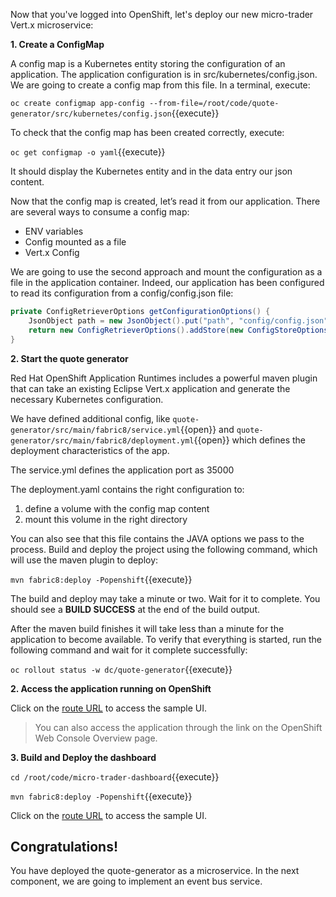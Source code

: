 Now that you've logged into OpenShift, let's deploy our new micro-trader Vert.x microservice:

**1. Create a ConfigMap**

A config map is a Kubernetes entity storing the configuration of an application. The application configuration is in src/kubernetes/config.json. We are going to create a config map from this file. In a terminal, execute:

``oc create configmap app-config --from-file=/root/code/quote-generator/src/kubernetes/config.json``{{execute}}

To check that the config map has been created correctly, execute:

``oc get configmap -o yaml``{{execute}}

It should display the Kubernetes entity and in the data entry our json content.

Now that the config map is created, let’s read it from our application. There are several ways to consume a config map:

* ENV variables
* Config mounted as a file
* Vert.x Config

We are going to use the second approach and mount the configuration as a file in the application container. Indeed, our application has been configured to read its configuration from a config/config.json file:

```java
private ConfigRetrieverOptions getConfigurationOptions() {
    JsonObject path = new JsonObject().put("path", "config/config.json");
    return new ConfigRetrieverOptions().addStore(new ConfigStoreOptions().setType("file").setConfig(path));
}
```

**2. Start the quote generator**

Red Hat OpenShift Application Runtimes includes a powerful maven plugin that can take an
existing Eclipse Vert.x application and generate the necessary Kubernetes configuration.

We have defined additional config, like ``quote-generator/src/main/fabric8/service.yml``{{open}} and ``quote-generator/src/main/fabric8/deployment.yml``{{open}} which defines
the deployment characteristics of the app.

The service.yml defines the application port as 35000

The deployment.yaml contains the right configuration to:
1. define a volume with the config map content
2. mount this volume in the right directory

You can also see that this file contains the JAVA options we pass to the process.
Build and deploy the project using the following command, which will use the maven plugin to deploy:

`mvn fabric8:deploy -Popenshift`{{execute}}

The build and deploy may take a minute or two. Wait for it to complete. You should see a **BUILD SUCCESS** at the
end of the build output.

After the maven build finishes it will take less than a minute for the application to become available.
To verify that everything is started, run the following command and wait for it complete successfully:

`oc rollout status -w dc/quote-generator`{{execute}}

**2. Access the application running on OpenShift**

 Click on the
[route URL](http://quote-generator-vertx-micro-trader.[[HOST_SUBDOMAIN]]-80-[[KATACODA_HOST]].environments.katacoda.com)
to access the sample UI.

> You can also access the application through the link on the OpenShift Web Console Overview page.

**3. Build and Deploy the dashboard**

`cd /root/code/micro-trader-dashboard`{{execute}}

`mvn fabric8:deploy -Popenshift`{{execute}}

Click on the
[route URL](http://trader-dashboard-vertx-micro-trader.[[HOST_SUBDOMAIN]]-80-[[KATACODA_HOST]].environments.katacoda.com/admin)
to access the sample UI.

## Congratulations!

You have deployed the quote-generator as a microservice. In the next component, we are going to implement an event bus service. 
